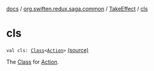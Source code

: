 [docs](../../index.md) / [org.swiften.redux.saga.common](../index.md) / [TakeEffect](index.md) / [cls](./cls.md)

# cls

`val cls: `[`Class`](http://docs.oracle.com/javase/6/docs/api/java/lang/Class.html)`<`[`Action`](index.md#Action)`>` [(source)](https://github.com/protoman92/KotlinRedux/tree/master/common/common-saga/src/main/kotlin/org/swiften/redux/saga/common/TakeEffect.kt#L22)

The [Class](http://docs.oracle.com/javase/6/docs/api/java/lang/Class.html) for [Action](index.md#Action).

